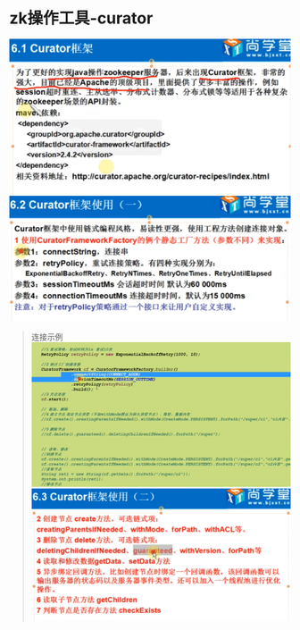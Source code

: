 # zk操作工具-curator

![x](../images/zk-opt-curator.png)
![x](../images/zk-opt-curator-01.png)
> 连接示例
    ![x](../images/zk-opt-curator-03.png)
![x](../images/zk-opt-curator-02.png)